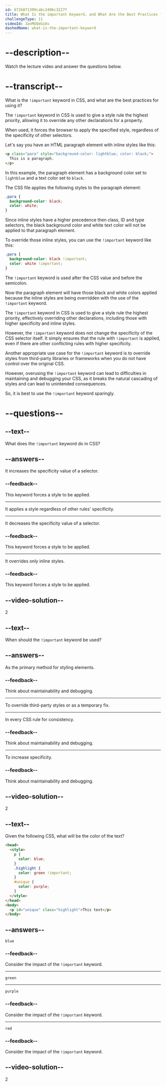 ```yaml
---
id: 672b8f1399cabc2406c3227f
title: What Is the important Keyword, and What Are the Best Practices for Using It?
challengeType: 11
videoId: 3anMUQeGi6s
dashedName: what-is-the-important-keyword
---
```


# --description--

Watch the lecture video and answer the questions below.

# --transcript--

What is the `!important` keyword in CSS, and what are the best practices for using it?

The `!important` keyword in CSS is used to give a style rule the highest priority, allowing it to override any other declarations for a property.

When used, it forces the browser to apply the specified style, regardless of the specificity of other selectors.

Let's say you have an HTML paragraph element with inline styles like this:

```html
<p class="para" style="background-color: lightblue; color: black;">
  This is a paragraph.
</p>
```

In this example, the paragraph element has a background color set to `lightblue` and a text color set to `black`.

The CSS file applies the following styles to the paragraph element:

```css
.para {
  background-color: black;
  color: white;
}
```

Since inline styles have a higher precedence then class, ID and type selectors, the black background color and white text color will not be applied to that paragraph element.

To override those inline styles, you can use the `!important` keyword like this:

```css
.para {
  background-color: black !important;
  color: white !important;
}
```

The `!important` keyword is used after the CSS value and before the semicolon.

Now the paragraph element will have those black and white colors applied because the inline styles are being overridden with the use of the `!important` keyword.

The `!important` keyword in CSS is used to give a style rule the highest priority, effectively overriding other declarations, including those with higher specificity and inline styles.

However, the `!important` keyword does not change the specificity of the CSS selector itself. It simply ensures that the rule with `!important` is applied, even if there are other conflicting rules with higher specificity.

Another appropriate use case for the `!important` keyword is to override styles from third-party libraries or frameworks when you do not have control over the original CSS.

However, overusing the `!important` keyword can lead to difficulties in maintaining and debugging your CSS, as it breaks the natural cascading of styles and can lead to unintended consequences.

So, it is best to use the `!important` keyword sparingly.

# --questions--

## --text--

What does the `!important` keyword do in CSS?

## --answers--

It increases the specificity value of a selector.

### --feedback--

This keyword forces a style to be applied.

---

It applies a style regardless of other rules' specificity.

---

It decreases the specificity value of a selector.

### --feedback--

This keyword forces a style to be applied.

---

It overrides only inline styles.

### --feedback--

This keyword forces a style to be applied.

## --video-solution--

2

## --text--

When should the `!important` keyword be used?

## --answers--

As the primary method for styling elements.

### --feedback--

Think about maintainability and debugging.

---

To override third-party styles or as a temporary fix.

---

In every CSS rule for consistency.

### --feedback--

Think about maintainability and debugging.

---

To increase specificity.

### --feedback--

Think about maintainability and debugging.

## --video-solution--

2

## --text--

Given the following CSS, what will be the color of the text?

```html
<head>
  <style>
    p {
      color: blue;
    }
    .highlight {
      color: green !important;
    }
    #unique {
      color: purple;
    }
  </style>
</head>
<body>
  <p id="unique" class="highlight">This text</p>
</body>
```

## --answers--

`blue`

### --feedback--

Consider the impact of the `!important` keyword.

---

`green`

---

`purple`

### --feedback--

Consider the impact of the `!important` keyword.

---

`red`

### --feedback--

Consider the impact of the `!important` keyword.

## --video-solution--

2
